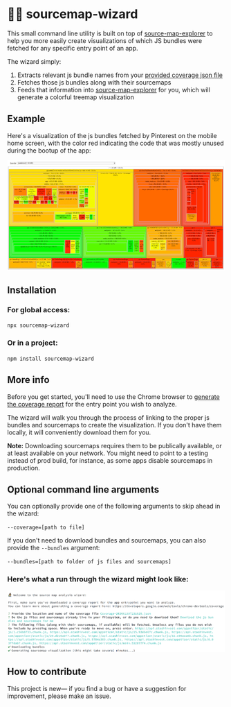 # 🧙‍♂️ sourcemap-wizard

This small command line utility is built on top of [source-map-explorer](https://github.com/danvk/source-map-explorer) to help you more easily create visualizations of which JS bundles were fetched for any specific entry point of an app.

The wizard simply:

1. Extracts relevant js bundle names from your [provided coverage json file](#more-info)
2. Fetches those js bundles along with their sourcemaps
3. Feeds that information into [source-map-explorer](https://github.com/danvk/source-map-explorer) for you, which will generate a colorful treemap visualization

## Example

Here's a visualization of the js bundles fetched by Pinterest on the mobile home screen, with the color red indicating the code that was mostly unused during the bootup of the app:

<img src="./pinterest-mobile.png" alt="pinterest desktop home js bundle coverage visualization">

## Installation

### For global access:

`npx sourcemap-wizard`

### Or in a project:

`npm install sourcemap-wizard`

## More info

Before you get started, you'll need to use the Chrome browser to [generate the coverage report](https://developers.google.com/web/tools/chrome-devtools/coverage) for the entry point you wish to analyze.

The wizard will walk you through the process of linking to the proper js bundles and sourcemaps to create the visualization. If you don't have them locally, it will conveniently download them for you.

**Note:** Downloading sourcemaps requires them to be publically available, or at least available on your network. You might need to point to a testing instead of prod build, for instance, as some apps disable sourcemaps in production.

## Optional command line arguments

You can optionally provide one of the following arguments to skip ahead in the wizard:

`--coverage=[path to file]`

If you don't need to download bundles and sourcemaps, you can also provide the `--bundles` argument:

`--bundles=[path to folder of js files and sourcemaps]`

### Here's what a run through the wizard might look like:

<img src="./example-usage.png" alt="pinterest desktop home js bundle coverage visualization">

## How to contribute

This project is new&mdash; if you find a bug or have a suggestion for improvement, please make an issue.
